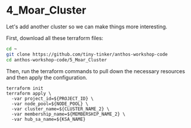 # 4_Moar_Cluster

Let's add another cluster so we can make things more interesting.

First, download all these terraform files:

```bash
cd ~
git clone https://github.com/tiny-tinker/anthos-workshop-code
cd anthos-workshop-code/5_Moar_Cluster
```

Then, run the terraform commands to pull down the necessary resources and then apply the configuration. 

```
terraform init
terraform apply \
  -var project_id=${PROJECT_ID} \
  -var node_pool=${NODE_POOL} \
  -var cluster_name=${CLUSTER_NAME_2} \
  -var membership_name=${MEMBERSHIP_NAME_2} \
  -var hub_sa_name=${KSA_NAME}

```





